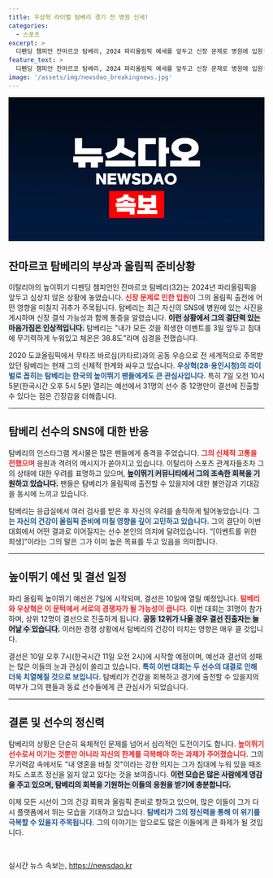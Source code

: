 ```yaml
---
title: 우상혁 라이벌 탐베리 경기 전 병원 신세!
categories:
  - 스포츠
excerpt: >
  디펜딩 챔피언 잔마르코 탐베리, 2024 파리올림픽 예세를 앞두고 신장 문제로 병원에 입원! “무기력하게 누워있지만 마지막 점프에 영혼을 바치겠다”는 그의 절박한 외침이 팬들을 사로잡고 있다. 우상혁과의 맞대결은 3일 뒤!
feature_text: >
  디펜딩 챔피언 잔마르코 탐베리, 2024 파리올림픽 예세를 앞두고 신장 문제로 병원에 입원! “무기력하게 누워있지만 마지막 점프에 영혼을 바치겠다”는 그의 절박한 외침이 팬들을 사로잡고 있다. 우상혁과의 맞대결은 3일 뒤!
image: '/assets/img/newsdao_breakingnews.jpg'
---
```


<p><img src="/assets/img/newsdao_breakingnews.jpg" alt="implanttips 속보" /></p>

<h2 data-ke-size="size26">잔마르코 탐베리의 부상과 올림픽 준비상황</h2>

<p data-ke-size="size16">이탈리아의 높이뛰기 디펜딩 챔피언인 잔마르코 탐베리(32)는 2024년 파리올림픽을 앞두고 심상치 않은 상황에 놓였습니다. <b><span style="color: #ee2323;">신장 문제로 인한 입원</span></b>이 그의 올림픽 출전에 어떤 영향을 미칠지 귀추가 주목됩니다. 탐베리는 최근 자신의 SNS에 병원에 있는 사진을 게시하며 신장 결석 가능성과 함께 통증을 알렸습니다. <b><span style="background-color: #21538527;">이런 상황에서 그의 결단력 있는 마음가짐은 인상적입니다.</span></b> 탐베리는 "내가 모든 것을 희생한 이벤트를 3일 앞두고 침대에 무기력하게 누워있고 체온은 38.8도"라며 심경을 전했습니다.</p>

<p data-ke-size="size16">2020 도쿄올림픽에서 무타즈 바르심(카타르)과의 공동 우승으로 전 세계적으로 주목받았던 탐베리는 현재 그의 신체적 한계와 싸우고 있습니다. <b><span style="color: #1a5490;">우상혁(28·용인시청)의 라이벌로 꼽히는 탐베리는 한국의 높이뛰기 팬들에게도 큰 관심사입니다.</span></b> 특히 7일 오전 10시 5분(한국시간 오후 5시 5분) 열리는 예선에서 31명의 선수 중 12명만이 결선에 진출할 수 있다는 점은 긴장감을 더해줍니다.</p>

<hr>

<h2 data-ke-size="size26">탐베리 선수의 SNS에 대한 반응</h2>

<p data-ke-size="size16">탐베리의 인스타그램 게시물은 많은 팬들에게 충격을 주었습니다. <b><span style="color: #ee2323;">그의 신체적 고통을 전했으며</span></b> 응원과 격려의 메시지가 쏟아지고 있습니다. 이탈리아 스포츠 관계자들조차 그의 상태에 대한 우려를 표명하고 있으며, <b><span style="background-color: #21538527;">높이뛰기 커뮤니티에서 그의 조속한 회복을 기원하고 있습니다.</span></b> 팬들은 탐베리가 올림픽에 출전할 수 있을지에 대한 불안감과 기대감을 동시에 느끼고 있습니다.</p>

<p data-ke-size="size16">탐베리는 응급실에서 여러 검사를 받은 후 자신의 우려를 솔직하게 털어놓았습니다. <b><span style="color: #1a5490;">그는 자신의 건강이 올림픽 준비에 미칠 영향을 깊이 고민하고 있습니다.</span></b> 그의 결단이 이번 대회에서 어떤 결과로 이어질지는 선수 본인의 의지에 달려있습니다. “[이벤트를 위한 희생]”이라는 그의 말은 그가 이미 높은 목표를 두고 있음을 의미합니다.</p>

<hr>

<h2 data-ke-size="size26">높이뛰기 예선 및 결선 일정</h2>

<p data-ke-size="size16">파리 올림픽 높이뛰기 예선은 7일에 시작되며, 결선은 10일에 열릴 예정입니다. <b><span style="color: #ee2323;">탐베리와 우상혁은 이 문턱에서 서로의 경쟁자가 될 가능성이 큽니다.</span></b> 이번 대회는 31명이 참가하며, 상위 12명이 결선으로 진출하게 됩니다. <b><span style="background-color: #21538527;">공동 12위가 나올 경우 결선 진출자는 늘어날 수 있습니다.</span></b> 이러한 경쟁 상황에서 탐베리의 건강이 미치는 영향은 매우 클 것입니다.</p>

<p data-ke-size="size16">결선은 10일 오후 7시(한국시간 11일 오전 2시)에 시작할 예정이며, 예선과 결선의 성패는 많은 이들의 눈과 관심이 쏠리고 있습니다. <b><span style="color: #1a5490;">특히 이번 대회는 두 선수의 대결로 인해 더욱 치열해질 것으로 보입니다.</span></b> 탐베리가 건강을 회복하고 경기에 출전할 수 있을지의 여부가 그의 팬들과 동료 선수들에게 큰 관심사가 되었습니다.</p>

<hr>

<h2 data-ke-size="size26">결론 및 선수의 정신력</h2>

<p data-ke-size="size16">탐베리의 상황은 단순히 육체적인 문제를 넘어서 심리적인 도전이기도 합니다. <b><span style="color: #ee2323;">높이뛰기 선수로서 이기는 것뿐만 아니라 자신의 한계를 극복해야 하는 과제가 주어졌습니다.</span></b> 그의 무기력감 속에서도 "내 영혼을 바칠 것"이라는 강한 의지는 그가 침대에 누워 있을 때조차도 스포츠 정신을 잃지 않고 있다는 것을 보여줍니다. <b><span style="background-color: #21538527;">이런 모습은 많은 사람에게 영감을 주고 있으며, 탐베리의 회복을 기원하는 이들의 응원을 받기에 충분합니다.</span></b></p>

<p data-ke-size="size16">이제 모든 시선이 그의 건강 회복과 올림픽 준비로 향하고 있으며, 많은 이들이 그가 다시 플랫폼에서 뛰는 모습을 기대하고 있습니다. <b><span style="color: #1a5490;">탐베리가 그의 정신력을 통해 이 위기를 극복할 수 있을지 주목됩니다.</span></b> 그의 이야기는 앞으로도 많은 이들에게 큰 화제가 될 것입니다.</p>

<p data-ke-size="size16">&nbsp;</p>
실시간 뉴스 속보는, <a href="https://newsdao.kr" rel="dofollow">https://newsdao.kr</a>


